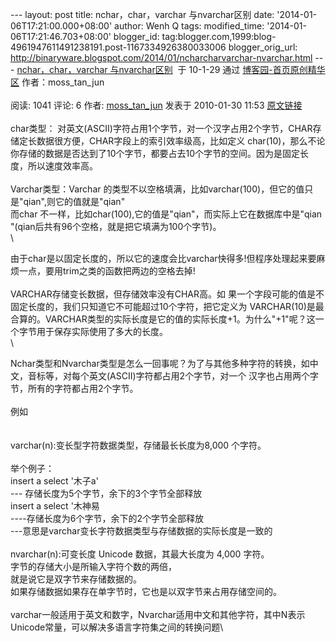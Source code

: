 --- layout: post title: nchar，char，varchar 与nvarchar区别 date:
'2014-01-06T17:21:00.000+08:00' author: Wenh Q tags: modified\_time:
'2014-01-06T17:21:46.703+08:00' blogger\_id:
tag:blogger.com,1999:blog-4961947611491238191.post-1167334926380033006
blogger\_orig\_url:
http://binaryware.blogspot.com/2014/01/ncharcharvarchar-nvarchar.html
--- [nchar，char，varchar
与nvarchar区别](http://www.cnblogs.com/moss_tan_jun/archive/2010/01/30/1659741.html)  于
10-1-29 通过 [博客园-首页原创精华区](http://www.cnblogs.com/)
作者：moss\_tan\_jun\
\
阅读: 1041 评论: 6 作者:
[moss\_tan\_jun](http://www.cnblogs.com/moss_tan_jun/) 发表于 2010-01-30
11:53
[原文链接](http://www.cnblogs.com/moss_tan_jun/archive/2010/01/30/1659741.html)\
\
 char类型：
对英文(ASCII)字符占用1个字节，对一个汉字占用2个字节，CHAR存储定长数据很方便，CHAR字段上的索引效率级高，比如定义
char(10)，那么不论你存储的数据是否达到了10个字节，都要占去10个字节的空间。因为是固定长度，所以速度效率高。
\
\
 Varchar类型：Varchar
的类型不以空格填满，比如varchar(100)，但它的值只是"qian",则它的值就是"qian"\
而char 不一样，比如char(100),它的值是"qian"，而实际上它在数据库中是"qian
"(qian后共有96个空格，就是把它填满为100个字节)。 \
\

由于char是以固定长度的，所以它的速度会比varchar快得多!但程序处理起来要麻烦一点，要用trim之类的函数把两边的空格去掉!\
\
 VARCHAR存储变长数据，但存储效率没有CHAR高。如
果一个字段可能的值是不固定长度的，我们只知道它不可能超过10个字符，把它定义为
VARCHAR(10)是最合算的。VARCHAR类型的实际长度是它的值的实际长度+1。为什么"+1"呢？这一个字节用于保存实际使用了多大的长度。\
\

Nchar类型和Nvarchar类型是怎么一回事呢？为了与其他多种字符的转换，如中文，音标等，对每个英文(ASCII)字符都占用2个字节，对一个
汉字也占用两个字节，所有的字符都占用2个字节。\
\
例如\
\
\
varchar(n):变长型字符数据类型，存储最长长度为8,000 个字符。\
\
举个例子：\
insert a select '木子a'\
--- 存储长度为5个字节，余下的3个字节全部释放\
insert a select '木神易\
----存储长度为6个字节，余下的2个字节全部释放\
---意思是varchar变长字符数据类型与存储数据的实际长度是一致的\
\
 nvarchar(n):可变长度 Unicode 数据，其最大长度为 4,000 字符。\
字节的存储大小是所输入字符个数的两倍，\
就是说它是双字节来存储数据的。\
如果存储数据如果存在单字节时，它也是以双字节来占用存储空间的。\
\
varchar一般适用于英文和数字，Nvarchar适用中文和其他字符，其中N表示Unicode常量，可以解决多语言字符集之间的转换问题\

